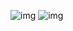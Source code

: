 ![img](https://zestedesavoir.com/media/galleries/4370/aa4d1a9e-183b-4c6a-bb0b-9140f408343b.png.96x96_q95_crop.png)
![img](https://zestedesavoir.com/media/galleries/2678/c5ba0282-3164-4cda-9c35-2af97f96e7cf.png.96x96_q95_crop.png)
